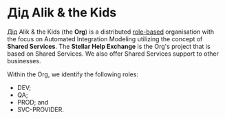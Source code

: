 # Дід Alik &amp; the Kids

Дід Alik &amp; the Kids (the **Org**) is a distributed [role-based](https://www.calmachiever.com/holacracy-role-based-structure) organisation with the focus on Automated Integration Modeling utilizing the concept of **Shared Services**. The **Stellar Help Exchange** is the Org's project that is based on Shared Services. We also offer Shared Services support to other businesses.

Within the Org, we identify the following roles:

- DEV;
- QA;
- PROD; and
- SVC-PROVIDER.
